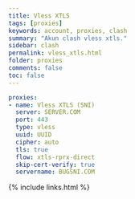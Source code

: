 ```yaml
---
title: Vless XTLS
tags: [proxies]
keywords: account, proxies, clash
summary: "Akun clash vless xtls."
sidebar: clash
permalink: vless_xtls.html
folder: proxies
comments: false
toc: false
---
```


```yaml
proxies:
- name: Vless XTLS (SNI)
  server: SERVER.COM
  port: 443
  type: vless
  uuid: UUID
  cipher: auto
  tls: true
  flow: xtls-rprx-direct
  skip-cert-verify: true
  servername: BUGSNI.COM
```

{% include links.html %}